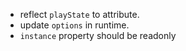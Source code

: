 - reflect `playState` to attribute.
- update `options` in runtime.
- `instance` property should be readonly
